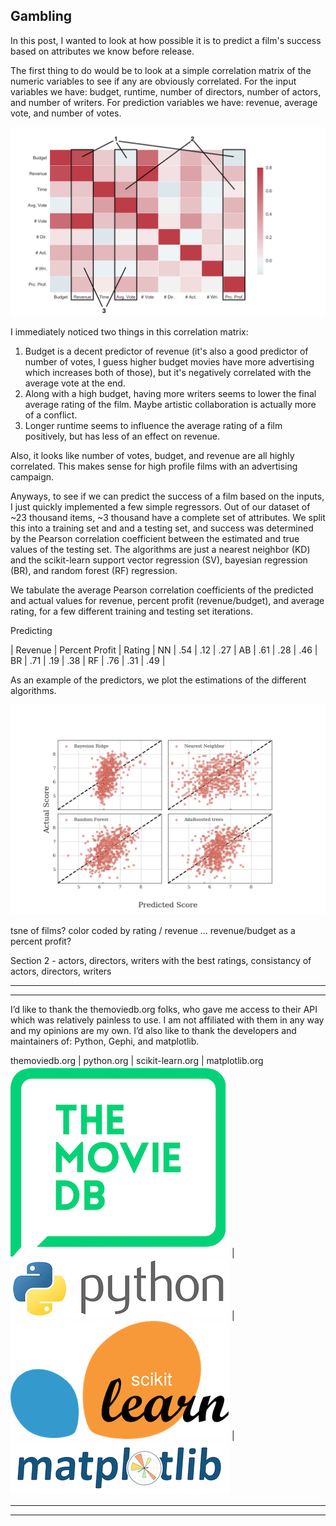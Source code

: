 Gambling
---

In this post, I wanted to look at how possible it is to predict a film's success based on attributes we know before release.

The first thing to do would be to look at a simple correlation matrix of the numeric variables to see if any are obviously correlated. For the input variables we have: budget, runtime, number of directors, number of actors, and number of writers. For prediction variables we have: revenue, average vote, and number of votes.

![correlation matrix](../assets/post3/corr_matrix_cmap_annotated.png)

I immediately noticed two things in this correlation matrix:
1) Budget is a decent predictor of revenue (it's also a good predictor of number of votes, I guess higher budget movies have more advertising which increases both of those), but it's negatively correlated with the average vote at the end.
2) Along with a high budget, having more writers seems to lower the final average rating of the film. Maybe artistic collaboration is actually more of a conflict.
3) Longer runtime seems to influence the average rating of a film positively, but has less of an effect on revenue.

Also, it looks like number of votes, budget, and revenue are all highly correlated. This makes sense for high profile films with an advertising campaign.

Anyways, to see if we can predict the success of a film based on the inputs, I just quickly implemented a few simple regressors. Out of our dataset of ~23 thousand items, ~3 thousand have a complete set of attributes. We split this into a training set and and a testing set, and success was determined by the Pearson correlation coefficient between the estimated and true values of the testing set. The algorithms are just a nearest neighbor (KD) and the scikit-learn support vector regression (SV), bayesian regression (BR), and random forest (RF) regression.

We tabulate the average Pearson correlation coefficients of the predicted and actual values for revenue, percent profit (revenue/budget), and average rating, for a few different training and testing set iterations.

Predicting

 | Revenue | Percent Profit | Rating |
NN | .54 | .12 | .27 |
AB | .61 | .28 | .46 |
BR | .71 | .19 | .38 |
RF | .76 | .31 | .49 |

As an example of the predictors, we plot the estimations of the different algorithms.

![algo predictions](../assets/post3/algo_predictions.png)



tsne of films? color coded by rating / revenue ... revenue/budget as a percent profit?


Section 2 - actors, directors, writers with the best ratings, consistancy of actors, directors, writers






---
---
I’d like to thank the themoviedb.org folks, who gave me access to their API which was relatively painless to use. I am not affiliated with them in any way and my opinions are my own. I’d also like to thank the developers and maintainers of: Python, Gephi, and matplotlib.

themoviedb.org | python.org | scikit-learn.org | matplotlib.org
![the movie db](../assets/credit/tmdb.png) | ![python](../assets/credit/python.png) | ![gephi](../assets/credit/scikit.png) | ![matplotlib](../assets/credit/mpl.png)

---
---
